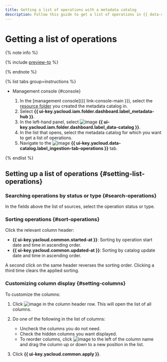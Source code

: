 ```yaml
---
title: Getting a list of operations with a metadata catalog
description: Follow this guide to get a list of operations in {{ data-catalog-full-name }}.
---
```


# Getting a list of operations

{% note info %}

{% include [preview-tp](../../../_includes/preview-tp.md) %}

{% endnote %}

{% list tabs group=instructions %}

- Management console {#console}

    1. In the [management console]({{ link-console-main }}), select the [resource folder](../../../resource-manager/concepts/resources-hierarchy.md#folder) you created the metadata catalog in.
    1. Select **{{ ui-key.yacloud.iam.folder.dashboard.label_metadata-hub }}**.
    1. In the left-hand panel, select ![image](../../../_assets/console-icons/folder-magnifier.svg) **{{ ui-key.yacloud.iam.folder.dashboard.label_data-catalog }}**.
    1. In the list that opens, select the metadata catalog for which you want to get a list of operations.
    1. Navigate to the ![image](../../../_assets/console-icons/list-check.svg) **{{ ui-key.yacloud.data-catalog.label_ingestion-tab-operations }}** tab.

{% endlist %}

## Setting up a list of operations {#setting-list-operations}

### Searching operations by status or type {#search-operations}

In the fields above the list of sources, select the operation status or type.

### Sorting operations {#sort-operations}

Click the relevant column header:

* **{{ ui-key.yacloud.common.started-at }}**: Sorting by operation start date and time in ascending order.
* **{{ ui-key.yacloud.common.updated-at }}**: Sorting by catalog update date and time in ascending order.

A second click on the same header reverses the sorting order. Clicking a third time clears the applied sorting.

### Customizing column display {#setting-columns}

To customize the columns:

1. Click ![image](../../../_assets/console-icons/gear.svg) in the column header row. This will open the list of all columns.
1. Do one of the following in the list of columns:

    * Uncheck the columns you do not need.
    * Check the hidden columns you want displayed.
    * To reorder columns, click ![image](../../../_assets/console-icons/grip.svg) to the left of the column name and drag the column up or down to a new position in the list.

1. Click **{{ ui-key.yacloud.common.apply }}**.
